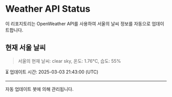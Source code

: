 
# Weather API Status

이 리포지토리는 OpenWeather API를 사용하여 서울의 날씨 정보를 자동으로 업데이트합니다.

## 현재 서울 날씨
> 서울의 현재 날씨: clear sky, 온도: 1.76°C, 습도: 55%

⏳ 업데이트 시간: 2025-03-03 21:43:00 (UTC)

---
자동 업데이트 봇에 의해 관리됩니다.
